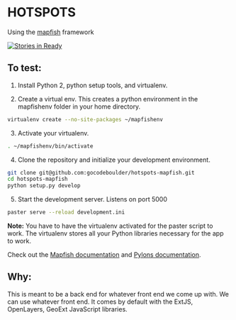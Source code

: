 HOTSPOTS
==========

Using the [mapfish](http://www.mapfish.org) framework

[![Stories in Ready](https://badge.waffle.io/gocodeboulder/business-site-location.png?label=ready&title=Ready)](http://waffle.io/gocodeboulder/business-site-location)

To test:
---------

1. Install Python 2, python setup tools, and virtualenv.

2. Create a virtual env. This creates a python environment in the mapfishenv folder in your home directory.

```bash
virtualenv create --no-site-packages ~/mapfishenv
```

3. Activate your virtualenv.

```bash
. ~/mapfishenv/bin/activate
```

4. Clone the repository and initialize your development environment.

```bash
git clone git@github.com:gocodeboulder/hotspots-mapfish.git
cd hotspots-mapfish
python setup.py develop
```

5. Start the development server. Listens on port 5000

```bash
paster serve --reload development.ini
```

**Note:** You have to have the virtualenv activated for the paster script to work. The virtualenv stores all your Python libraries necessary for the app to work.

Check out the [Mapfish documentation](http://mapfish.org/doc/2.2/index.html) and [Pylons documentation](http://docs.pylonsproject.org/projects/pylons-webframework/en/latest/).

Why:
----

This is meant to be a back end for whatever front end we come up with. We can use whatever front end. It comes by default with the ExtJS, OpenLayers, GeoExt JavaScript libraries. 
